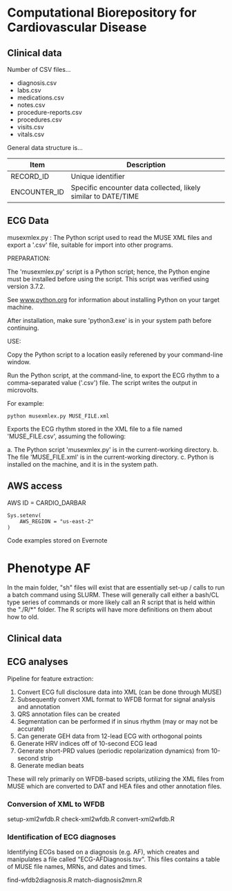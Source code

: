 # Computational Biorepository for Cardiovascular Disease

## Clinical data

Number of CSV files...

-   diagnosis.csv
-   labs.csv
-   medications.csv
-   notes.csv
-   procedure-reports.csv
-   procedures.csv
-   visits.csv
-   vitals.csv

General data structure is...

| Item | Description |
| - | ---- |
| RECORD_ID | Unique identifier |
| ENCOUNTER_ID | Specific encounter data collected, likely similar to DATE/TIME |

## ECG Data

musexmlex.py : The Python script used to read the MUSE XML files and export a '.csv' file, suitable for import into other programs.

PREPARATION:

The 'musexmlex.py' script is a Python script; hence, the Python engine must be installed before using the script. This script was verified using version 3.7.2.

See www.python.org for information about installing Python on your target machine.

After installation, make sure 'python3.exe' is in your system path before continuing.

USE:

Copy the Python script to a location easily referened by your command-line window.

Run the Python script, at the command-line, to export the ECG rhythm to a comma-separated value ('.csv') file. The script writes the output in microvolts.

For example:

`python musexmlex.py MUSE_FILE.xml`

Exports the ECG rhythm stored in the XML file to a file named 'MUSE_FILE.csv', assuming the following:

a.  The Python script 'musexmlex.py' is in the current-working directory.
b.  The file 'MUSE_FILE.xml' is in the current-working directory.
c.  Python is installed on the machine, and it is in the system path.

## AWS access

AWS ID = CARDIO_DARBAR

```         
Sys.setenv(
    AWS_REGION = "us-east-2"
)
```

Code examples stored on Evernote


# Phenotype AF

In the main folder, "sh" files will exist that are essentially set-up / calls to run a batch command using SLURM.
These will generally call either a bash/CL type series of commands or more likely call an R script that is held within the "./R/*" folder. 
The R scripts will have more definitions on them about how to old. 

## Clinical data

## ECG analyses

Pipeline for feature extraction:

1.  Convert ECG full disclosure data into XML (can be done through MUSE)
2.  Subsequently convert XML format to WFDB format for signal analysis and annotation
3.  QRS annotation files can be created
4.  Segmentation can be performed if in sinus rhythm (may or may not be accurate)
5.  Can generate GEH data from 12-lead ECG with orthogonal points
6.  Generate HRV indices off of 10-second ECG lead
7.  Generate short-PRD values (periodic repolarization dynamics) from 10-second strip
8.  Generate median beats

These will rely primarily on WFDB-based scripts, utilizing the XML files from MUSE which are converted to DAT and HEA files and other annotation files.

### Conversion of XML to WFDB

setup-xml2wfdb.R
check-xml2wfdb.R
convert-xml2wfdb.R

### Identification of ECG diagnoses

Identifying ECGs based on a diagnosis (e.g. AF), which creates and manipulates a file called "ECG-AFDiagnosis.tsv". This files contains a table of MUSE file names, MRNs, and dates and times. 

find-wfdb2diagnosis.R
match-diagnosis2mrn.R

